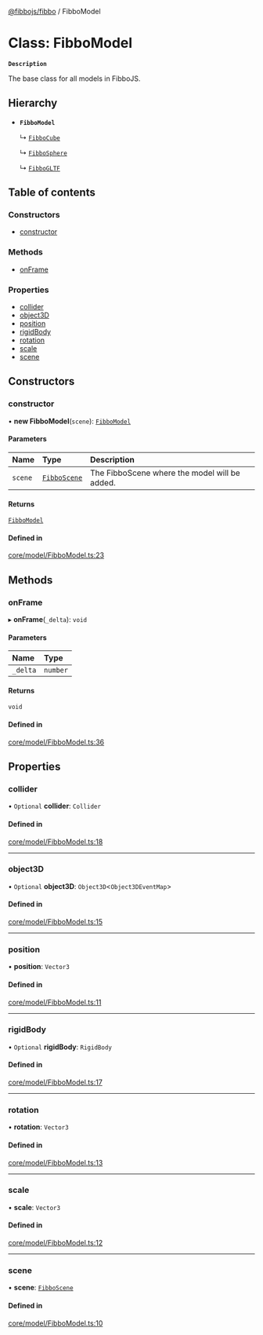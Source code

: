 [@fibbojs/fibbo](/api/index)  / FibboModel

# Class: FibboModel

**`Description`**

The base class for all models in FibboJS.

## Hierarchy

- **`FibboModel`**

  ↳ [`FibboCube`](FibboCube.md)

  ↳ [`FibboSphere`](FibboSphere.md)

  ↳ [`FibboGLTF`](FibboGLTF.md)

## Table of contents

### Constructors

- [constructor](FibboModel.md#constructor)

### Methods

- [onFrame](FibboModel.md#onframe)

### Properties

- [collider](FibboModel.md#collider)
- [object3D](FibboModel.md#object3d)
- [position](FibboModel.md#position)
- [rigidBody](FibboModel.md#rigidbody)
- [rotation](FibboModel.md#rotation)
- [scale](FibboModel.md#scale)
- [scene](FibboModel.md#scene)

## Constructors

### constructor

• **new FibboModel**(`scene`): [`FibboModel`](FibboModel.md)

#### Parameters

| Name | Type | Description |
| :------ | :------ | :------ |
| `scene` | [`FibboScene`](FibboScene.md) | The FibboScene where the model will be added. |

#### Returns

[`FibboModel`](FibboModel.md)

#### Defined in

[core/model/FibboModel.ts:23](https://github.com/fibbojs/fibbo/blob/b9b900181d67ac688b761b1972f316cdd1f56ef2/src/core/model/FibboModel.ts#L23)

## Methods

### onFrame

▸ **onFrame**(`_delta`): `void`

#### Parameters

| Name | Type |
| :------ | :------ |
| `_delta` | `number` |

#### Returns

`void`

#### Defined in

[core/model/FibboModel.ts:36](https://github.com/fibbojs/fibbo/blob/b9b900181d67ac688b761b1972f316cdd1f56ef2/src/core/model/FibboModel.ts#L36)

## Properties

### collider

• `Optional` **collider**: `Collider`

#### Defined in

[core/model/FibboModel.ts:18](https://github.com/fibbojs/fibbo/blob/b9b900181d67ac688b761b1972f316cdd1f56ef2/src/core/model/FibboModel.ts#L18)

___

### object3D

• `Optional` **object3D**: `Object3D`\<`Object3DEventMap`\>

#### Defined in

[core/model/FibboModel.ts:15](https://github.com/fibbojs/fibbo/blob/b9b900181d67ac688b761b1972f316cdd1f56ef2/src/core/model/FibboModel.ts#L15)

___

### position

• **position**: `Vector3`

#### Defined in

[core/model/FibboModel.ts:11](https://github.com/fibbojs/fibbo/blob/b9b900181d67ac688b761b1972f316cdd1f56ef2/src/core/model/FibboModel.ts#L11)

___

### rigidBody

• `Optional` **rigidBody**: `RigidBody`

#### Defined in

[core/model/FibboModel.ts:17](https://github.com/fibbojs/fibbo/blob/b9b900181d67ac688b761b1972f316cdd1f56ef2/src/core/model/FibboModel.ts#L17)

___

### rotation

• **rotation**: `Vector3`

#### Defined in

[core/model/FibboModel.ts:13](https://github.com/fibbojs/fibbo/blob/b9b900181d67ac688b761b1972f316cdd1f56ef2/src/core/model/FibboModel.ts#L13)

___

### scale

• **scale**: `Vector3`

#### Defined in

[core/model/FibboModel.ts:12](https://github.com/fibbojs/fibbo/blob/b9b900181d67ac688b761b1972f316cdd1f56ef2/src/core/model/FibboModel.ts#L12)

___

### scene

• **scene**: [`FibboScene`](FibboScene.md)

#### Defined in

[core/model/FibboModel.ts:10](https://github.com/fibbojs/fibbo/blob/b9b900181d67ac688b761b1972f316cdd1f56ef2/src/core/model/FibboModel.ts#L10)
